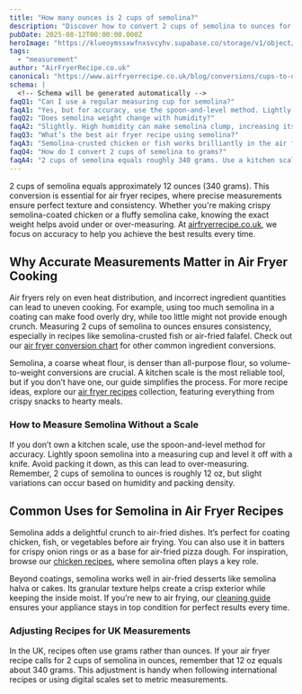 ```yaml
---
title: "How many ounces is 2 cups of semolina?"
description: "Discover how to convert 2 cups of semolina to ounces for perfect air fryer recipes. Get accurate measurements and cooking tips here!"
pubDate: 2025-08-12T00:00:00.000Z
heroImage: "https://klueoymssxwfnxsvcyhv.supabase.co/storage/v1/object/public/Shmucket/how-many-ounces-is-2-cups-of-semolina.webp"
tags:
  - "measurement"
author: "AirFryerRecipe.co.uk"
canonical: "https://www.airfryerrecipe.co.uk/blog/conversions/cups-to-ounces/how-many-ounces-is-2-cups-of-semolina"
schema: |
  <!-- Schema will be generated automatically -->
faqQ1: "Can I use a regular measuring cup for semolina?"
faqA1: "Yes, but for accuracy, use the spoon-and-level method. Lightly fill the cup with semolina and level it off with a knife. Avoid packing it down, as this can lead to over-measuring."
faqQ2: "Does semolina weight change with humidity?"
faqA2: "Slightly. High humidity can make semolina clump, increasing its density. For precise measurements, store it in an airtight container and fluff it before measuring."
faqQ3: "What’s the best air fryer recipe using semolina?"
faqA3: "Semolina-crusted chicken or fish works brilliantly in the air fryer. The coarse texture creates a crispy coating without excess oil. Check our <a href=https://www.airfryerrecipe.co.uk/recipes>recipes</a> for ideas."
faqQ4: "How do I convert 2 cups of semolina to grams?"
faqA4: "2 cups of semolina equals roughly 340 grams. Use a kitchen scale for the most accurate conversion, especially for baking or coating recipes."
---
```

<p>2 cups of semolina equals approximately 12 ounces (340 grams). This conversion is essential for air fryer recipes, where precise measurements ensure perfect texture and consistency. Whether you're making crispy semolina-coated chicken or a fluffy semolina cake, knowing the exact weight helps avoid under or over-measuring. At <a href=https://www.airfryerrecipe.co.uk>airfryerrecipe.co.uk</a>, we focus on accuracy to help you achieve the best results every time.</p>  

<h2>Why Accurate Measurements Matter in Air Fryer Cooking</h2>  
<p>Air fryers rely on even heat distribution, and incorrect ingredient quantities can lead to uneven cooking. For example, using too much semolina in a coating can make food overly dry, while too little might not provide enough crunch. Measuring 2 cups of semolina to ounces ensures consistency, especially in recipes like semolina-crusted fish or air-fried falafel. Check out our <a href=https://www.airfryerrecipe.co.uk/air-fryer-conversion-chart>air fryer conversion chart</a> for other common ingredient conversions.</p>  

<p>Semolina, a coarse wheat flour, is denser than all-purpose flour, so volume-to-weight conversions are crucial. A kitchen scale is the most reliable tool, but if you don’t have one, our guide simplifies the process. For more recipe ideas, explore our <a href=https://www.airfryerrecipe.co.uk/recipes>air fryer recipes</a> collection, featuring everything from crispy snacks to hearty meals.</p>  

<h3>How to Measure Semolina Without a Scale</h3>  
<p>If you don’t own a kitchen scale, use the spoon-and-level method for accuracy. Lightly spoon semolina into a measuring cup and level it off with a knife. Avoid packing it down, as this can lead to over-measuring. Remember, 2 cups of semolina to ounces is roughly 12 oz, but slight variations can occur based on humidity and packing density.</p>  

<h2>Common Uses for Semolina in Air Fryer Recipes</h2>  
<p>Semolina adds a delightful crunch to air-fried dishes. It’s perfect for coating chicken, fish, or vegetables before air frying. You can also use it in batters for crispy onion rings or as a base for air-fried pizza dough. For inspiration, browse our <a href=https://www.airfryerrecipe.co.uk/recipe-category/chicken>chicken recipes</a>, where semolina often plays a key role.</p>  

<p>Beyond coatings, semolina works well in air-fried desserts like semolina halva or cakes. Its granular texture helps create a crisp exterior while keeping the inside moist. If you’re new to air frying, our <a href=https://www.airfryerrecipe.co.uk/air-fryer-cleaner>cleaning guide</a> ensures your appliance stays in top condition for perfect results every time.</p>  

<h3>Adjusting Recipes for UK Measurements</h3>  
<p>In the UK, recipes often use grams rather than ounces. If your air fryer recipe calls for 2 cups of semolina in ounces, remember that 12 oz equals about 340 grams. This adjustment is handy when following international recipes or using digital scales set to metric measurements.</p>
